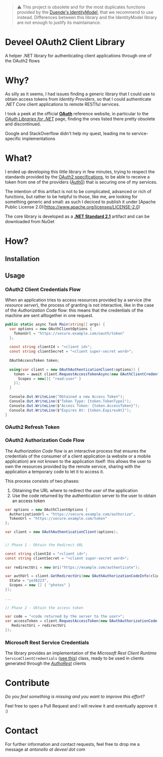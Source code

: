> :warning: This project is obsolete and for the most duplicates functions provided by the [Duende's IdentityModel](https://github.com/IdentityModel/IdentityModel), that we recommend to use instead. Differences between this library and the IdentityModel library are not enough to justify its maintainance.

# Deveel OAuth2 Client Library

A helper .NET library for authenticating client applications through one of the OAuth2 flows

# Why?

As silly as it seems, I had issues finding a generic library that I could use to obtain access tokens from _Identity Providers_, so that I could authenticate _.NET Core_ client applications to remote RESTful services.

I took a peek at the official **[OAuth](https://oauth.net)** reference website, in particular to the _[OAuth Libraries for .NET](https://oauth.net/code/dotnet/)_ page, finding the ones listed there pretty obsolete and discontinued.

Google and StackOverflow didn't help my quest, leading me to service-specific implementations

# What?

I ended up developing this little library in few minutes, trying to respect the standards provided by the [OAuth2 specifications](https://datatracker.ietf.org/doc/html/draft-ietf-oauth-par), to be able to receive a token from one of the providers ([Auth0](https://auth0.com)) that is securing one of my services.

The intention of this artifact is not to be complicated, advanced or rich of functions, but rather to be helpful to those, like me, are looking for something generic and small: as such I deciced to publish it under [Apache Public License 2.0)(https://www.apache.org/licenses/LICENSE-2.0)

The core library is developed as a **[.NET Standard 2.1](https://github.com/dotnet/standard/blob/master/docs/versions/netstandard2.1.md)** artifact and can be downloaded from NuGet

# How?

## Installation

## Usage

### OAuth2 Client Credentials Flow

When an application tries to access resources provided by a service (the _resource server_), the process of granting is not interactive, like in the case of the _Authorization Code_ flow: this means that the credentials of the machine are sent alltogether in one request.

``` csharp
public static async Task Main(string[] args) {
  var options = new OAuthClientOptions {
    TokenUrl = "https://secure.example.com/oauth/token"
  };
  
  const string clientId = "<client id>";
  const string clientSecret = "<client super-secret word>";
  
  OAuthAccessToken token;
  
  using(var client = new OAuthAuthenticationClient(options)) {
    token = await client.RequestAccessTokenAsync(new OAuthClientCredentials(clientId, clientSecret) {
      Scopes = new[]{ "read:user" }
    });
  }
  
  Console.Out.WriteLine("Obtained a new Access Token");
  Console.Out.WriteLine($"Token Type: {token.TokenType}");
  Console.Out.WriteLine($"Access Token: {token.AccessToken}");
  Console.Out.WriteLine($"Expires At: {token.ExpiresAt}");
}
```

### OAuth2 Refresh Token

### OAuth2 Authorization Code Flow

The _Authorization Code_ flow is an interactive process that ensures the credentials of the consumer of a client application (a website or a mobile application) are not known to the application itself: this allows the user to own the resources provided by the remote service, sharing with the application a temporary code to let it to access it.

This process consists of two phases:

1. Obtaining the URL where to redirect the user of the application
2. Use the code returned by the authentication server to the user to obtain an access token

``` csharp
var options = new OAuthClientOptions {
  AuthorizationUrl = "https://secure.example.com/authorize",
  TokenUrl = "https://secure.example.com/token"
};

var client = new OAuthAuthenticationClient(options);


// Phase 1 - Obtain the Redirect URL

const string clientId = "<client id>";
const string clientSecret = "<client super-secret word>";
  
var redirectUri = new Uri("https://example.com/authenticate"); 

var authUrl = client.GetRedirectUri(new OAuthAuthorizationCodeInfo(clientId, redirectUri) {
  State = "ye36223",
  Scopes = new [] { "photos" }
});
  
...
  
// Phase 2 - Obtain the access token

var code = "<code returned by the server to the user>";
var accessToken = client.RequestAccessToken(new OAuthAuthorizationCode(clientId, clientSecret, code) {
   RedirectUri = redirectUri
});

```


### Microsoft Rest Service Credentials

The library provides an implementation of the _Microsoft Rest Client Runtime_ `ServiceClientCredentials` ([see this](https://docs.microsoft.com/en-us/dotnet/api/microsoft.rest.serviceclientcredentials?view=azure-dotnet)) class, ready to be used in clients generated through the _[AuthoRest](https://github.com/azure/autorest)_ clients

# Contribute

_Do you feel something is missing and you want to improve this effort?_

Feel free to open a Pull Request and I will review it and eventually approve it :)

# Contact

For further information and contact requests, feel free to drop me a message at _antonello at deveel dot com_
